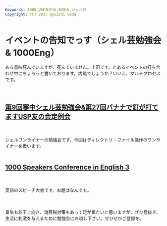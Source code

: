 ```yaml
---
Keywords: 1000,USP友の会,勉強会,シェル芸
Copyright: (C) 2017 Ryuichi Ueda
---
```


# イベントの告知でっす（シェル芸勉強会 & 1000Eng）
ある意味死んでいますが、死んでいません。上田です。とあるイベントの打ち合わせ中にちょろっと書いております。内職でしょうか？いいえ、マルチプロセスです。<br />
<br />
<br />
<h2><a href="http://usptomo.doorkeeper.jp/events/8339" target="_blank">第9回寒中シェル芸勉強会&第27回バナナで釘が打てますUSP友の会定例会</a></h2><br />
<br />
シェルワンライナーの勉強会です。今回はディレクトリ・ファイル操作のワンライナーを扱います。<br />
<br />
<h2><a href="http://1000.doorkeeper.jp/events/8534" target="_blank">1000 Speakers Conference in English 3</a></h2><br />
<br />
英語のスピーチ大会です。お題はなんでも。<br />
<br />
<br />
<br />
景気も若干上向き、消費税対策もあって足が重たいと思いますが、ぜひ息抜き、生活に刺激を与えるために勉強会にお越し下さい。ぜひぜひご登録を。

